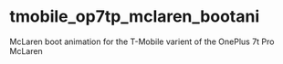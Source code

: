 # tmobile_op7tp_mclaren_bootani
McLaren boot animation for the T-Mobile varient of the OnePlus 7t Pro McLaren
